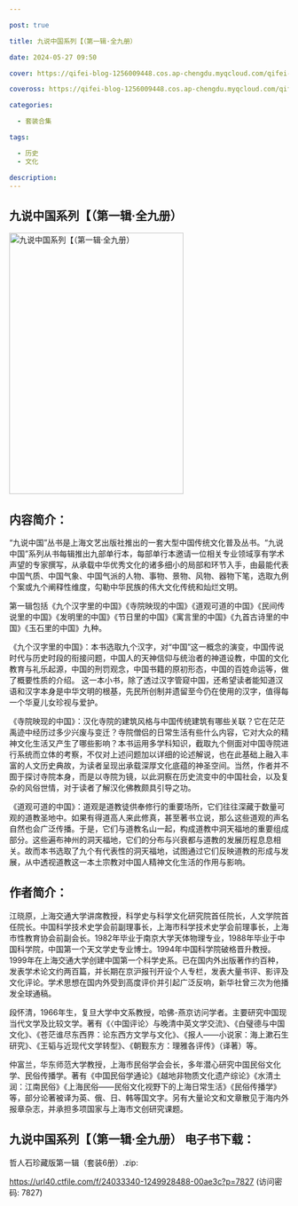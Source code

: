 ```yaml
---

post: true

title: 九说中国系列【（第一辑·全九册）

date: 2024-05-27 09:50

cover: https://qifei-blog-1256009448.cos.ap-chengdu.myqcloud.com/qifei-blog/663593010ea9cb14038ad8a7.jpg

coveross: https://qifei-blog-1256009448.cos.ap-chengdu.myqcloud.com/qifei-blog/663593010ea9cb14038ad8a7.jpg

categories:

  - 套装合集

tags:

  - 历史
  - 文化

description:
---
```


## 九说中国系列【（第一辑·全九册）
<img alt="九说中国系列【（第一辑·全九册） " class="aligncenter loading" data-was-processed="true" decoding="async" fetchpriority="high" height="471" src="https://qifei-blog-1256009448.cos.ap-chengdu.myqcloud.com/qifei-blog/663593010ea9cb14038ad8a7.jpg" style="cursor: zoom-in;" width="314"/>

## 内容简介：

“九说中国”丛书是上海文艺出版社推出的一套大型中国传统文化普及丛书。“九说中国”系列从书每辑推出九部单行本，每部单行本邀请一位相关专业领域享有学术声望的专家撰写，从承载中华优秀文化的诸多细小的局部和环节入手，由最能代表中国气质、中国气象、中国气派的人物、事物、景物、风物、器物下笔，选取九例个案或九个阐释性维度，勾勒中华民族的伟大文化传统和灿烂文明。<br/>

第一辑包括《九个汉字里的中国》《寺院映现的中国》《道观可道的中国》《民间传说里的中国》《发明里的中国》《节日里的中国》《寓言里的中国》《九首古诗里的中国》《玉石里的中国》九种。<br/>

《九个汉字里的中国》：本书选取九个汉字，对“中国”这一概念的演变，中国传说时代与历史时段的衔接问题，中国人的天神信仰与统治者的神道设教，中国的文化教育与礼乐起源，中国的刑罚观念，中国书籍的原初形态，中国的百姓命运等，做了概要性质的介绍。 这一本小书，除了透过汉字管窥中国，还希望读者能知道汉语和汉字本身是中华文明的根基，先民所创制并遗留至今仍在使用的汉字，值得每一个华夏儿女珍视与爱护。<br/>

《寺院映现的中国》：汉化寺院的建筑风格与中国传统建筑有哪些关联？它在茫茫禹迹中经历过多少兴废与变迁？寺院僧侣的日常生活有些什么内容，它对大众的精神文化生活又产生了哪些影响？本书运用多学科知识，截取九个侧面对中国寺院进行系统而立体的考察，不仅对上述问题加以详细的论述解说，也在此基础上融入丰富的人文历史典故，为读者呈现出承载深厚文化底蕴的神圣空间。当然，作者并不囿于探讨寺院本身，而是以寺院为镜，以此洞察在历史流变中的中国社会，以及复杂的风俗世情，对于读者了解汉化佛教颇具引导之功。<br/>

《道观可道的中国》：道观是道教徒供奉修行的重要场所，它们往往深藏于数量可观的道教圣地中。如果有得道高人来此修真，甚至著书立说，那么这些道观的声名自然也会广泛传播。于是，它们与道教名山一起，构成道教中洞天福地的重要组成部分。这些遍布神州的洞天福地，它们的分布与兴衰都与道教的发展历程息息相关。故而本书选取了九个有代表性的洞天福地，试图通过它们反映道教的形成与发展，从中透视道教这一本土宗教对中国人精神文化生活的作用与影响。

## 作者简介：

江晓原，上海交通大学讲席教授，科学史与科学文化研究院首任院长，人文学院首任院长。中国科学技术史学会前副理事长，上海市科学技术史学会前理事长，上海市性教育协会前副会长。1982年毕业于南京大学天体物理专业，1988年毕业于中国科学院，中国第一个天文学史专业博士。1994年中国科学院破格晋升教授。1999年在上海交通大学创建中国第一个科学史系。已在国内外出版著作约百种，发表学术论文约两百篇，并长期在京沪报刊开设个人专栏，发表大量书评、影评及文化评论。学术思想在国内外受到高度评价并引起广泛反响，新华社曾三次为他播发全球通稿。<br/>

段怀清，1966年生，复旦大学中文系教授，哈佛-燕京访问学者。主要研究中国现当代文学及比较文学。著有《〈中国评论〉与晚清中英文学交流》、《白璧德与中国文化》、《苍茫谁尽东西界：论东西方文学与文化》、《报人——小说家：海上漱石生研究》、《王韬与近现代文学转型》、《朝觐东方：理雅各评传》（译著）等。<br/>

仲富兰，华东师范大学教授，上海市民俗学会会长，多年潜心研究中国民俗文化学、民俗传播学。著有《中国民俗学通论》《越地非物质文化遗产综论》《水清土润：江南民俗》《上海民俗——民俗文化视野下的上海日常生活》《民俗传播学》等，部分论著被译为英、俄、日、韩等国文字。另有大量论文和文章散见于海内外报章杂志，并承担多项国家与上海市文创研究课题。

## 九说中国系列【（第一辑·全九册） 电子书下载：
哲人石珍藏版第一辑（套装6册）.zip: 

https://url40.ctfile.com/f/24033340-1249928488-00ae3c?p=7827 (访问密码: 7827)
